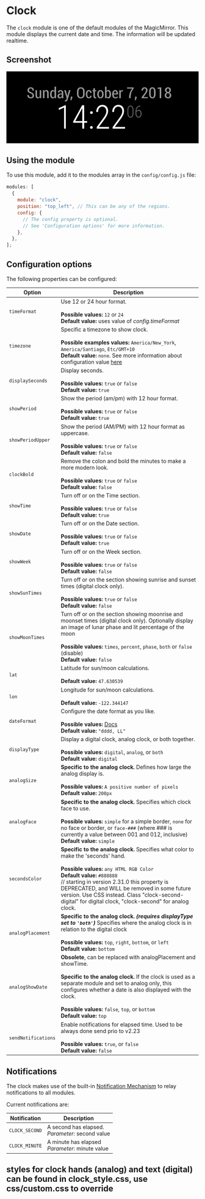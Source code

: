 # Clock

The `clock` module is one of the default modules of the MagicMirror. This module
displays the current date and time. The information will be updated realtime.

## Screenshot

![Clock screenshot](./screenshots/clock.png)

## Using the module

To use this module, add it to the modules array in the `config/config.js` file:

```javascript
modules: [
  {
    module: "clock",
    position: "top_left", // This can be any of the regions.
    config: {
      // The config property is optional.
      // See 'Configuration options' for more information.
    },
  },
];
```

## Configuration options

The following properties can be configured:

| Option              | Description                                                                                                                                                                                                                                                                                                                                                                          |
| ------------------- | ------------------------------------------------------------------------------------------------------------------------------------------------------------------------------------------------------------------------------------------------------------------------------------------------------------------------------------------------------------------------------------ |
| `timeFormat`        | Use 12 or 24 hour format. <br><br> **Possible values:** `12` or `24` <br> **Default value:** uses value of _config.timeFormat_                                                                                                                                                                                                                                                       |
| `timezone`          | Specific a timezone to show clock. <br><br> **Possible examples values:** `America/New_York`, `America/Santiago`, `Etc/GMT+10` <br> **Default value:** `none`. See more information about configuration value [here](https://momentjs.com/timezone/docs/#/data-formats/packed-format/)                                                                                               |
| `displaySeconds`    | Display seconds. <br><br> **Possible values:** `true` or `false` <br> **Default value:** `true`                                                                                                                                                                                                                                                                                      |
| `showPeriod`        | Show the period (am/pm) with 12 hour format. <br><br> **Possible values:** `true` or `false` <br> **Default value:** `true`                                                                                                                                                                                                                                                          |
| `showPeriodUpper`   | Show the period (AM/PM) with 12 hour format as uppercase. <br><br> **Possible values:** `true` or `false` <br> **Default value:** `false`                                                                                                                                                                                                                                            |
| `clockBold`         | Remove the colon and bold the minutes to make a more modern look. <br><br> **Possible values:** `true` or `false` <br> **Default value:** `false`                                                                                                                                                                                                                                    |
| `showTime`          | Turn off or on the Time section. <br><br> **Possible values:** `true` or `false` <br> **Default value:** `true`                                                                                                                                                                                                                                                                      |
| `showDate`          | Turn off or on the Date section. <br><br> **Possible values:** `true` or `false` <br> **Default value:** `true`                                                                                                                                                                                                                                                                      |
| `showWeek`          | Turn off or on the Week section. <br><br> **Possible values:** `true` or `false` <br> **Default value:** `false`                                                                                                                                                                                                                                                                     |
| `showSunTimes`      | Turn off or on the section showing sunrise and sunset times (digital clock only). <br><br> **Possible values:** `true` or `false` <br> **Default value:** `false`                                                                                                                                                                                                                    |
| `showMoonTimes`     | Turn off or on the section showing moonrise and moonset times (digital clock only). Optionally display an image of lunar phase and lit percentage of the moon<br><br> **Possible values:** `times`, `percent`, `phase`, `both` or `false` (disable) <br> **Default value:** `false`                                                                                                  |
| `lat`               | Latitude for sun/moon calculations. <br><br> **Default value:** `47.630539`                                                                                                                                                                                                                                                                                                          |
| `lon`               | Longitude for sun/moon calculations. <br><br> **Default value:** `-122.344147`                                                                                                                                                                                                                                                                                                       |
| `dateFormat`        | Configure the date format as you like. <br><br> **Possible values:** [Docs](https://momentjs.com/docs/#/displaying/format/) <br> **Default value:** `"dddd, LL"`                                                                                                                                                                                                                     |
| `displayType`       | Display a digital clock, analog clock, or both together. <br><br> **Possible values:** `digital`, `analog`, or `both` <br> **Default value:** `digital`                                                                                                                                                                                                                              |
| `analogSize`        | **Specific to the analog clock.** Defines how large the analog display is. <br><br> **Possible values:** `A positive number of pixels` <br> **Default value:** `200px`                                                                                                                                                                                                               |
| `analogFace`        | **Specific to the analog clock.** Specifies which clock face to use. <br><br> **Possible values:** `simple` for a simple border, `none` for no face or border, or `face-###` (where ### is currently a value between 001 and 012, inclusive) <br> **Default value:** `simple`                                                                                                        |
| `secondsColor`      | **Specific to the analog clock.** Specifies what color to make the 'seconds' hand. <br><br> **Possible values:** `any HTML RGB Color` <br> **Default value:** `#888888`<br> // starting in version 2.31.0 this property is DEPRECATED, and WILL be removed in some future version. Use CSS instead. Class "clock-second-digital" for digital clock, "clock-second" for analog clock. |
| `analogPlacement`   | **Specific to the analog clock. _(requires displayType set to `'both'`)_** Specifies where the analog clock is in relation to the digital clock <br><br> **Possible values:** `top`, `right`, `bottom`, or `left` <br> **Default value:** `bottom`                                                                                                                                   |
| `analogShowDate`    | **Obsolete**, can be replaced with analogPlacement and showTime. <br><br>**Specific to the analog clock.** If the clock is used as a separate module and set to analog only, this configures whether a date is also displayed with the clock. <br><br> **Possible values:** `false`, `top`, or `bottom` <br> **Default value:** `top`                                                |
| `sendNotifications` | Enable notifications for elapsed time. Used to be always done send prio to v2.23 <br><br> **Possible values:** `true`, or `false` <br> **Default value:** `false`                                                                                                                                                                                                                    |

## Notifications

The clock makes use of the built-in
[Notification Mechanism](https://github.com/magicmirrororg/magicmirror/wiki/notifications)
to relay notifications to all modules.

Current notifications are:

| Notification   | Description                                          |
| -------------- | ---------------------------------------------------- |
| `CLOCK_SECOND` | A second has elapsed. <br> _Parameter_: second value |
| `CLOCK_MINUTE` | A minute has elapsed <br> _Parameter_: minute value  |

## styles for clock hands (analog) and text (digital) can be found in clock_style.css, use css/custom.css to override
